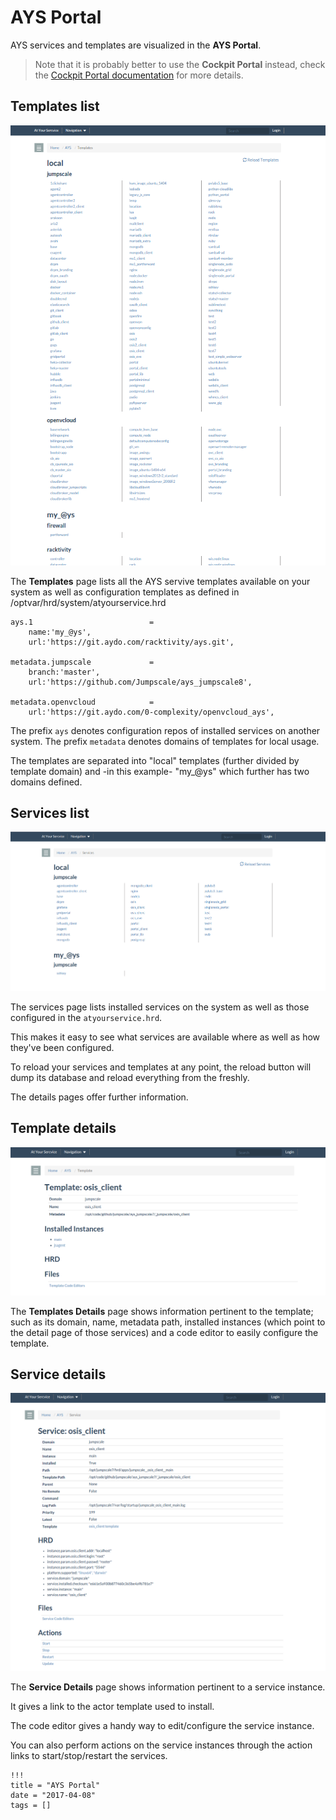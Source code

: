 # AYS Portal

AYS services and templates are visualized in the **AYS Portal**.

> Note that it is probably better to use the **Cockpit Portal** instead, check the [Cockpit Portal documentation](https://www.gitbook.com/book/gig/cockpit/details) for more details.

## Templates list

![Templates](AYS-Templates.png)

The **Templates** page lists all the AYS servive templates available on your system as well as configuration templates as defined in /optvar/hrd/system/atyourservice.hrd

```
ays.1                          =
    name:'my_@ys',
    url:'https://git.aydo.com/racktivity/ays.git',

metadata.jumpscale             =
    branch:'master',
    url:'https://github.com/Jumpscale/ays_jumpscale8',

metadata.openvcloud            =
    url:'https://git.aydo.com/0-complexity/openvcloud_ays',
```

The prefix `ays` denotes configuration repos of installed services on another system. The prefix `metadata` denotes domains of templates for local usage.

The templates are separated into "local" templates (further divided by template domain) and -in this example- "my_@ys" which further has two domains defined.

## Services list

![Services](AYS-Services.png)

The services page lists installed services on the system as well as those configured in the `atyourservice.hrd`.

This makes it easy to see what services are available where as well as how they've been configured.

To reload your services and templates at any point, the reload button will dump its database and reload everything from the freshly.

The details pages offer further information.

## Template details

![](TemplateDetails.png)

The **Templates Details** page shows information pertinent to the template; such as its domain, name, metadata path, installed instances (which point to the detail page of those services) and a code editor to easily configure the template.

## Service details

![](ServiceDetails.png)

The **Service Details** page shows information pertinent to a service instance.

It gives a link to the actor template used to install.

The code editor gives a handy way to edit/configure the service instance.

You can also perform actions on the service instances through the action links to start/stop/restart the services.

```
!!!
title = "AYS Portal"
date = "2017-04-08"
tags = []
```
